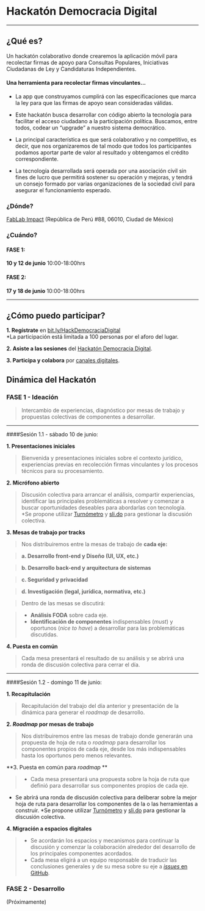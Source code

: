 # Hackatón Democracia Digital #

----

## ¿Qué es?
Un hackatón colaborativo donde crearemos la aplicación móvil para recolectar firmas de apoyo para Consultas Populares, Iniciativas Ciudadanas de Ley y Candidaturas Independientes. 

#### Una herramienta para recolectar firmas vinculantes...
* La app que construyamos cumplirá con las especificaciones que marca la ley para que las firmas de apoyo sean consideradas válidas.

* Este hackatón busca desarrollar con código abierto la tecnología para facilitar el acceso ciudadano a la participación política. Buscamos, entre todos, codear un “upgrade” a nuestro sistema democrático. 

* La principal característica es que será colaborativo y no competitivo, es decir, que nos organizaremos de tal modo que todos los participantes podamos aportar parte de valor al resultado y obtengamos el crédito correspondiente. 

* La tecnología desarrollada será operada por una asociación civil sin fines de lucro que permitirá sostener su operación y mejoras, y tendrá un consejo formado por varias organizaciones de la sociedad civil para asegurar el funcionamiento esperado.
 
### ¿Dónde?
[FabLab Impact](https://www.facebook.com/fablabimpact/) (República de Perú #88, 06010, Ciudad de México)

### ¿Cuándo?
#### FASE 1: 
**10 y 12 de junio** 10:00-18:00hrs

#### FASE 2: 
**17 y 18 de junio** 10:00-18:00hrs

----

## ¿Cómo puedo participar?

**1. Regístrate** en [bit.ly/HackDemocraciaDigital](bit.ly/HackDemocraciaDigital)    
 *La participación está limitada a 100 personas por el aforo del lugar.

**2. Asiste a las sesiones** del [Hackatón Democracia Digital](https://www.facebook.com/events/887231184742367/894530524012433/).

**3. Participa y colabora** por [canales digitales](https://github.com/CodeandoMexico/democracia-digital/issues).


## Dinámica del Hackatón


### FASE 1 - Ideación
>Intercambio de experiencias, diagnóstico por mesas de trabajo y propuestas colectivas de componentes a desarrollar. 
___
####Sesión 1.1 - sábado 10 de junio: 

**1. Presentaciones iniciales**

>Bienvenida y presentaciones iniciales sobre el contexto jurídico, experiencias previas en recolección firmas vinculantes y los procesos técnicos para su procesamiento. 

**2. Micrófono abierto**
>Discusión colectiva para arrancar el análisis, compartir experiencias, identificar las principales problemáticas a resolver y comenzar a buscar oportunidades deseables para abordarlas con tecnología.   
*Se propone utilizar [Turnómetro](http://www.turnometro.org/) y [sli.do](https://www.sli.do/) para gestionar la discusión colectiva. 


**3. Mesas de trabajo por tracks**

>Nos distribuiremos entre la mesas de trabajo de **cada eje:**

> **a. Desarrollo front-end y Diseño (UI, UX, etc.)**

> **b. Desarrollo back-end y arquitectura de sistemas**

> **c. Seguridad y privacidad**

> **d. Investigación (legal, jurídica, normativa, etc.)**


>Dentro de las mesas se discutirá:

>* **Análisis FODA** sobre cada eje. 
>* **Identificación de componentes** indispensables (*must*) y oportunos (*nice to have*) a desarrollar para las problemáticas discutidas.


**4. Puesta en común**
>Cada mesa presentará el resultado de su análisis y se abrirá una ronda de discusión colectiva para cerrar el día.

___


####Sesión 1.2 - domingo 11 de junio: 

**1. Recapitulación**

>Recapitulación del trabajo del día anterior y presentación de la dinámica para generar el *roadmap* de desarrollo. 

**2. *Roadmap* por mesas de trabajo**
> Nos distribuiremos entre las mesas de trabajo donde generarán una propuesta de hoja de ruta o *roadmap* para desarrollar los componentes propios de cada eje, desde los más indispensables hasta los oportunos pero menos relevantes.  


**3. Puesta en común para *roadmap* **
> * Cada mesa presentará una propuesta sobre la hoja de ruta que definió para desarrollar sus componentes propios de cada eje. 
* Se abrirá una ronda de discusión colectiva para deliberar sobre la mejor hoja de ruta para desarrollar los componentes de la o las herramientas a construir. 
*Se propone utilizar [Turnómetro](http://www.turnometro.org/) y [sli.do](https://www.sli.do/) para gestionar la discusión colectiva. 


**4. Migración a espacios digitales**
> * Se acordarán los espacios y mecanismos para continuar la discusión y comenzar la colaboración alrededor del desarrollo de los principales componentes acordados.
> * Cada mesa eligirá a un equipo responsable de traducir las conclusiones generales y de su mesa sobre su eje a [*issues* en GitHub](https://github.com/CodeandoMexico/democracia-digital/issues).


### FASE 2 - Desarrollo 
(Próximamente)
